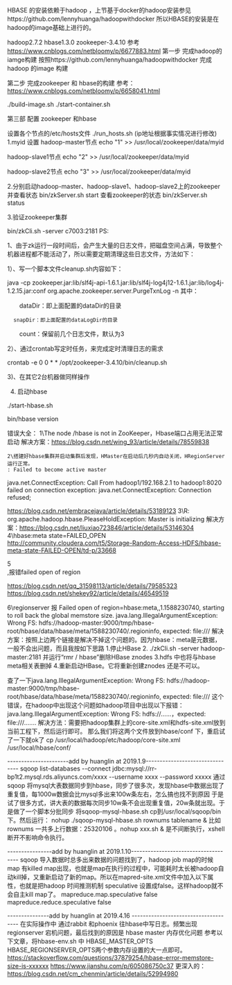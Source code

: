 HBASE 的安装依赖于hadoop ，上节基于docker的hadoop安装参见https://github.com/lennyhuanga/hadoopwithdocker
所以HBASE的安装是在hadoop的image基础上进行的。

hadoop2.7.2
hbase1.3.0
zookeeper-3.4.10
参考 https://www.cnblogs.com/netbloomy/p/6677883.html
第一步  完成hadoop的iamge构建
按照https://github.com/lennyhuanga/hadoopwithdocker 完成hadoop 的image 构建

第二步 完成zookeeper 和 hbase的构建 参考：https://www.cnblogs.com/netbloomy/p/6658041.html

./build-image.sh
./start-container.sh



第三部 配置 zookeeper 和hbase

设置各个节点的/etc/hosts文件
./run_hosts.sh (ip地址根据事实情况进行修改)
1.myid 设置
hadoop-master节点
echo "1" >> /usr/local/zookeeper/data/myid

hadoop-slave1节点
echo "2" >> /usr/local/zookeeper/data/myid

hadoop-slave2节点
echo "3" >> /usr/local/zookeeper/data/myid


2.分别启动hadoop-master、hadoop-slave1、hadoop-slave2上的zookeeper 并查看状态
 bin/zkServer.sh start
 查看zookeeper的状态
 bin/zkServer.sh status

3.验证zookeeper集群

bin/zkCli.sh -server c7003:2181
PS:

1、由于zk运行一段时间后，会产生大量的日志文件，把磁盘空间占满，导致整个机器进程都不能活动了，所以需要定期清理这些日志文件，方法如下：

1）、写一个脚本文件cleanup.sh内容如下：

 java -cp zookeeper.jar:lib/slf4j-api-1.6.1.jar:lib/slf4j-log4j12-1.6.1.jar:lib/log4j-1.2.15.jar:conf org.apache.zookeeper.server.PurgeTxnLog <dataDir> <snapDir> -n <count>
 其中：

　　dataDir：即上面配置的dataDir的目录

      snapDir：即上面配置的dataLogDir的目录

　　count：保留前几个日志文件，默认为3

2）、通过crontab写定时任务，来完成定时清理日志的需求

crontab -e 0 0 * *  /opt/zookeeper-3.4.10/bin/cleanup.sh

3)、在其它2台机器做同样操作
 
 
4. 启动hbase
 
 ./start-hbase.sh
 
 bin/hbase version
 
 
 错误大全：
 1\The node /hbase is not in ZooKeeper，Hbase端口占用无法正常启动
 解决方案：https://blog.csdn.net/wing_93/article/details/78559838
 
	2\搭建好hbase集群并启动集群后发现，HMaster在启动后几秒内自动关闭，HRegionServer运行正常。
	: Failed to become active master 
java.net.ConnectException: Call From hadoop1/192.168.2.1 to hadoop1:8020 failed on connection exception: java.net.ConnectException: Connection refused;

https://blog.csdn.net/embracejava/article/details/53189123
3\R: org.apache.hadoop.hbase.PleaseHoldException: Master is initializing
解决方案：https://blog.csdn.net/liuxiao723846/article/details/53146304
4\hbase:meta state=FAILED_OPEN 
http://community.cloudera.com/t5/Storage-Random-Access-HDFS/hbase-meta-state-FAILED-OPEN/td-p/33668


5\
,报错failed open of region

https://blog.csdn.net/qq_31598113/article/details/79585323
https://blog.csdn.net/shekey92/article/details/46549519

6\regionserver 报 Failed open of region=hbase:meta,,1.1588230740, starting to roll back the global memstore size.
java.lang.IllegalArgumentException: Wrong FS: hdfs://hadoop-master:9000/tmp/hbase-root/hbase/data/hbase/meta/1588230740/.regioninfo, expected: file:///
解决方案：按照上边两个链接是解决不掉这个问题的。因为hbase：meta是元数据，一般不会出问题，而且我按如下思路
1.停止HBase 
2. ./zkCli.sh -server hadoop-master:2181
 并运行“rmr / hbase”删除HBase znodes 
3.hdfs 中也将与hbase meta相关表删掉
4.重新启动HBase。它将重新创建znodes
还是不可以。

查了一下java.lang.IllegalArgumentException: Wrong FS: hdfs://hadoop-master:9000/tmp/hbase-root/hbase/data/hbase/meta/1588230740/.regioninfo, expected: file:///
这个错误，在hadoop中出现这个问题如hadoop项目中出现以下报错：java.lang.IllegalArgumentException: Wrong FS: hdfs://......，expected: file:///.......
解决方法：需要把hadoop集群上的core-site.xml和hdfs-site.xml放到当前工程下，然后运行即可。
那么我们将这两个文件放到hbase/conf 下，重启试了一下就ok了
cp /usr/local/hadoop/etc/hadoop/core-site.xml /usr/local/hbase/conf/


----------------------add by huanglin at 2019.1.9--------------------------------
sqoop list-databases --connect jdbc:mysql://rr-bp1t2.mysql.rds.aliyuncs.com/xxxx --username xxxx --password xxxxx
通过sqoop 将mysql大表数据同步到hbase，同步了很多次，发现hbase中数据出现了重复值，每1000w数据会比mysql多出来100w条左右，怎么搞也找不到原因
于是试了很多方式，讲大表的数据每次同步10w条不会出现重复值，20w条就出现。于是做了一个脚本分批同步
将sqoop-mysql-hbase.sh cp到/usr/local/sqoop/bin 下。然后运行：
nohup ./sqoop-mysql-hbase.sh rownums  tablename  &
比如rownums 一共多上行数据：25320106 。nohup  xxx.sh & 是不间断执行，xshell断开不影响命令执行。

----------------add by huanglin at 2019.1.10-------------------------------------
sqoop 导入数据时总多出来数据的问题找到了，hadoop job map的时候 map 有killed map出现，也就是map在执行的过程中，可能耗时太长被hadoop自动kill掉，又重新启动了新的map。所以在mapred-site.xml文件中加入以下属性，也就是把hadoop 时间推测机制 speculative 设置成false。这样hadoop就不会自主kill map了。
<property>
         <name>mapreduce.map.speculative</name>
         <value>false</value>
    </property>
   <property>
         <name>mapreduce.reduce.speculative</name>
        <value>false</value>
   </property>

---------------add by huanglin at 2019.4.16 -------------------------------------
在实际操作中 通过rabbit 和phoenix  往hbase中写日志。频繁出现regionserver 宕机问题，最后找到的原因是 hbase master 内存优化问题 
参考以下文章，将hbase-env.sh 中 HBASE_MASTER_OPTS   HBASE_REGIONSERVER_OPTS两个参数内存设置的大一点即可。
https://stackoverflow.com/questions/37879254/hbase-error-memstore-size-is-xxxxxx
https://www.jianshu.com/p/605086750c37
更深入的：https://blog.csdn.net/cm_chenmin/article/details/52994980
